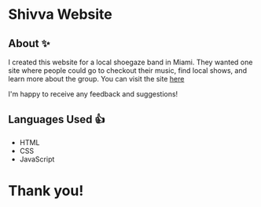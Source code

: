 # Shivva Website

## About :sparkles:
I created this website for a local shoegaze band in Miami. 
They wanted one site where people could go to checkout their music, 
find local shows, and learn more about the group.
You can visit the site [here](http://0322wendy.github.io/shivva-website)

I'm happy to receive any feedback and suggestions!

## Languages Used :+1:
* HTML
* CSS
* JavaScript

# Thank you!
